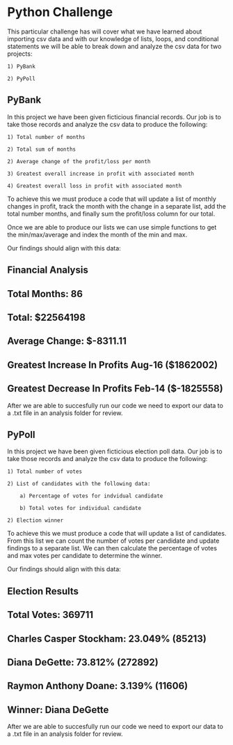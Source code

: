 # Python Challenge

This particular challenge has will cover what we have learned about importing csv data and with our knowledge of lists, loops, and conditional statements we will be able to break down and analyze the csv data for two projects:

    1) PyBank

    2) PyPoll

PyBank
-------------------------

In this project we have been given ficticious financial records. Our job is to take those records and analyze the csv data to produce the following:

    1) Total number of months

    2) Total sum of months

    2) Average change of the profit/loss per month

    3) Greatest overall increase in profit with associated month

    4) Greatest overall loss in profit with associated month


To achieve this we must produce a code that will update a list of monthly changes in profit, track the month with the change in a separate list, add the total number months, and finally sum the profit/loss column for our total. 

Once we are able to produce our lists we can use simple functions to get the min/max/average and index the month of the min and max. 

Our findings should align with this data:

Financial Analysis
--------------------------
Total Months: 86
--------------------------
Total: $22564198
--------------------------
Average Change: $-8311.11
--------------------------
Greatest Increase In Profits Aug-16 ($1862002)
--------------------------
Greatest Decrease In Profits Feb-14 ($-1825558)
-------------------------

After we are able to succesfully run our code we need to export our data to a .txt file in an analysis folder for review. 



PyPoll
-------------------------

In this project we have been given ficticious election poll data. Our job is to take those records and analyze the csv data to produce the following:

    1) Total number of votes

    2) List of candidates with the following data:

        a) Percentage of votes for indvidual candidate

        b) Total votes for individual candidate

    2) Election winner
    

To achieve this we must produce a code that will update a list of candidates. From this list we can count the number of votes per candidate and update findings to a separate list. We can then calculate the percentage of votes and max votes per candidate to determine the winner.

Our findings should align with this data:

Election Results
------------------------
Total Votes: 369711
------------------------
Charles Casper Stockham: 23.049% (85213)
------------------------
Diana DeGette: 73.812% (272892)
------------------------
Raymon Anthony Doane: 3.139% (11606)
------------------------
Winner: Diana DeGette
------------------------

After we are able to succesfully run our code we need to export our data to a .txt file in an analysis folder for review. 

